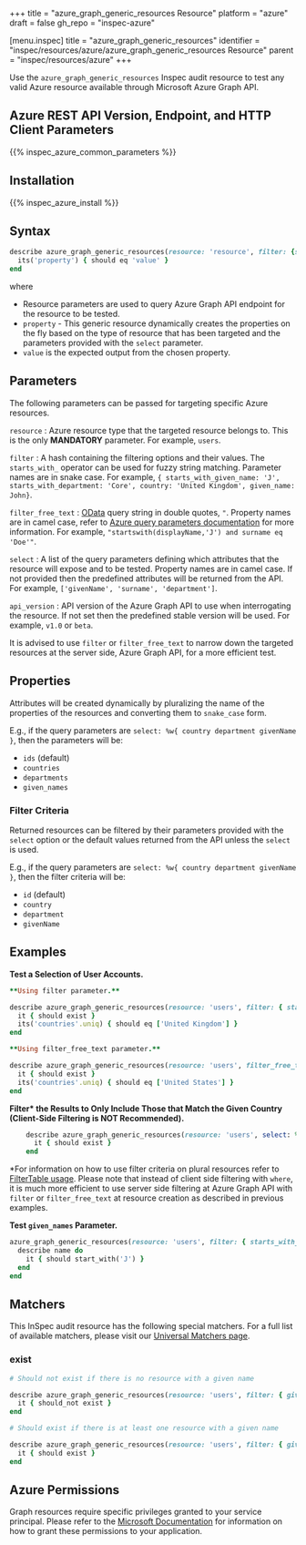+++
title = "azure_graph_generic_resources Resource"
platform = "azure"
draft = false
gh_repo = "inspec-azure"

[menu.inspec]
title = "azure_graph_generic_resources"
identifier = "inspec/resources/azure/azure_graph_generic_resources Resource"
parent = "inspec/resources/azure"
+++

Use the `azure_graph_generic_resources` Inspec audit resource to test any valid Azure resource available through Microsoft Azure Graph API. 

## Azure REST API Version, Endpoint, and HTTP Client Parameters

{{% inspec_azure_common_parameters %}}

## Installation

{{% inspec_azure_install %}}

## Syntax

```ruby
describe azure_graph_generic_resources(resource: 'resource', filter: {starts_with_property_name: 'A'}, select: %w(properties to be tested)) do
  its('property') { should eq 'value' }
end
```

where

- Resource parameters are used to query Azure Graph API endpoint for the resource to be tested.
- `property` - This generic resource dynamically creates the properties on the fly based on the type of resource that has been targeted and the parameters provided with the `select` parameter. 
- `value` is the expected output from the chosen property.

## Parameters

The following parameters can be passed for targeting specific Azure resources.

`resource`
: Azure resource type that the targeted resource belongs to. This is the only **MANDATORY** parameter. For example, `users`.

`filter`
: A hash containing the filtering options and their values. The `starts_with_` operator can be used for fuzzy string matching. Parameter names are in snake case. For example, `{ starts_with_given_name: 'J', starts_with_department: 'Core', country: 'United Kingdom', given_name: John}`.

`filter_free_text`
: [OData](https://www.odata.org/getting-started/basic-tutorial/) query string in double quotes, `"`. Property names are in camel case, refer to [Azure query parameters documentation](https://docs.microsoft.com/en-us/graph/query-parameters#filter-parameter) for more information. For example, `"startswith(displayName,'J') and surname eq 'Doe'"`.

`select`
: A list of the query parameters defining which attributes that the resource will expose and to be tested. Property names are in camel case. If not provided then the predefined attributes will be returned from the API. For example, `['givenName', 'surname', 'department']`.

`api_version`
: API version of the Azure Graph API to use when interrogating the resource. If not set then the predefined stable version will be used. For example, `v1.0` or `beta`.

It is advised to use `filter` or `filter_free_text` to narrow down the targeted resources at the server side, Azure Graph API, for a more efficient test.

## Properties

Attributes will be created dynamically by pluralizing the name of the properties of the resources and converting them to `snake_case` form.

E.g., if the query parameters are `select: %w{ country department givenName }`, then the parameters will be:

- `ids` (default)
- `countries` 
- `departments` 
- `given_names` 

### Filter Criteria

Returned resources can be filtered by their parameters provided with the `select` option or the default values returned from the API unless the `select` is used.

E.g., if the query parameters are `select: %w{ country department givenName }`, then the filter criteria will be:

- `id` (default)
- `country` 
- `department` 
- `givenName` 

## Examples

**Test a Selection of User Accounts.**

```ruby
**Using filter parameter.**

describe azure_graph_generic_resources(resource: 'users', filter: { starts_with_given_name: 'J', starts_with_department: 'customer', country: 'United Kingdom' },  select: %w{ country userPrincipalName}) do
  it { should exist }
  its('countries'.uniq) { should eq ['United Kingdom'] }
end

**Using filter_free_text parameter.**

describe azure_graph_generic_resources(resource: 'users', filter_free_text: "startswith(givenName,'J') and startswith(department,'customer') and country eq 'United States'",  select: %w{ country userPrincipalName}) do
  it { should exist }
  its('countries'.uniq) { should eq ['United States'] }
end
```

**Filter<superscript>*</superscript> the Results to Only Include Those that Match the Given Country (Client-Side Filtering is NOT Recommended).**

```ruby
    describe azure_graph_generic_resources(resource: 'users', select: %w{ country }).where(country: 'United Kingdom') do
      it { should exist }
    end
```
<superscript>*</superscript>For information on how to use filter criteria on plural resources refer to [FilterTable usage](https://github.com/inspec/inspec/blob/master/dev-docs/filtertable-usage.md). Please note that instead of client side filtering with `where`, it is much more efficient to use server side filtering at Azure Graph API with `filter` or `filter_free_text` at resource creation as described in previous examples.

**Test `given_names` Parameter.**

```ruby
azure_graph_generic_resources(resource: 'users', filter: { starts_with_given_name: 'J' }, select: %w{ givenName }).given_names.each do |name|
  describe name do
    it { should start_with('J') }
  end  
end  
```

## Matchers

This InSpec audit resource has the following special matchers. For a full list of available matchers, please visit our [Universal Matchers page](https://www.inspec.io/docs/reference/matchers/).

### exist

```ruby
# Should not exist if there is no resource with a given name

describe azure_graph_generic_resources(resource: 'users', filter: { given_name: 'fake_name'}, select: %w{ givenName }) do
  it { should_not exist }
end

# Should exist if there is at least one resource with a given name

describe azure_graph_generic_resources(resource: 'users', filter: { given_name: 'valid_name'}, select: %w{ givenName }) do
  it { should exist }
end
```

## Azure Permissions

Graph resources require specific privileges granted to your service principal.
Please refer to the [Microsoft Documentation](https://docs.microsoft.com/en-us/azure/active-directory/develop/active-directory-integrating-applications#updating-an-application) for information on how to grant these permissions to your application.